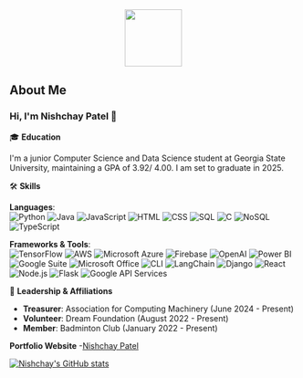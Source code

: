 <div id="header" align="center">
  <img src="https://media.giphy.com/media/M9gbBd9nbDrOTu1Mqx/giphy.gif" width="100"/>
</div>

## About Me

### Hi, I'm Nishchay Patel 👋

🎓 **Education**  

I'm a junior Computer Science and Data Science student at Georgia State University, maintaining a GPA of 3.92/ 4.00. I am set to graduate in 2025.

🛠️ **Skills**  

**Languages**:  
![Python](https://img.shields.io/badge/-Python-3776AB?style=flat&logo=python&logoColor=white)
![Java](https://img.shields.io/badge/-Java-007396?style=flat&logo=java&logoColor=white)
![JavaScript](https://img.shields.io/badge/-JavaScript-F7DF1E?style=flat&logo=javascript&logoColor=black)
![HTML](https://img.shields.io/badge/-HTML5-E34F26?style=flat&logo=html5&logoColor=white)
![CSS](https://img.shields.io/badge/-CSS3-1572B6?style=flat&logo=css3&logoColor=white)
![SQL](https://img.shields.io/badge/-SQL-4479A1?style=flat&logo=postgresql&logoColor=white)
![C](https://img.shields.io/badge/-C-A8B9CC?style=flat&logo=c&logoColor=white)
![NoSQL](https://img.shields.io/badge/-NoSQL-4DB33D?style=flat&logo=mongodb&logoColor=white)
![TypeScript](https://img.shields.io/badge/-TypeScript-007ACC?style=flat&logo=typescript&logoColor=white)

**Frameworks & Tools**:  
![TensorFlow](https://img.shields.io/badge/-TensorFlow-FF6F00?style=flat&logo=tensorflow&logoColor=white)
![AWS](https://img.shields.io/badge/-AWS-232F3E?style=flat&logo=amazon-aws&logoColor=white)
![Microsoft Azure](https://img.shields.io/badge/-Microsoft%20Azure-0078D4?style=flat&logo=microsoft-azure&logoColor=white)
![Firebase](https://img.shields.io/badge/-Firebase-FFCA28?style=flat&logo=firebase&logoColor=black)
![OpenAI](https://img.shields.io/badge/-OpenAI-412991?style=flat&logo=openai&logoColor=white)
![Power BI](https://img.shields.io/badge/-Power%20BI-F2C811?style=flat&logo=power-bi&logoColor=black)
![Google Suite](https://img.shields.io/badge/-Google%20Suite-4285F4?style=flat&logo=google&logoColor=white)
![Microsoft Office](https://img.shields.io/badge/-Microsoft%20Office-D83B01?style=flat&logo=microsoft-office&logoColor=white)
![CLI](https://img.shields.io/badge/-CLI-555555?style=flat&logo=gnu-bash&logoColor=white)
![LangChain](https://img.shields.io/badge/-LangChain-FFD700?style=flat&logo=langchain&logoColor=black)
![Django](https://img.shields.io/badge/-Django-092E20?style=flat&logo=django&logoColor=white)
![React](https://img.shields.io/badge/-React-61DAFB?style=flat&logo=react&logoColor=black)
![Node.js](https://img.shields.io/badge/-Node.js-339933?style=flat&logo=node.js&logoColor=white)
![Flask](https://img.shields.io/badge/-Flask-000000?style=flat&logo=flask&logoColor=white)
![Google API Services](https://img.shields.io/badge/-Google%20API-4285F4?style=flat&logo=google&logoColor=white)


👥 **Leadership & Affiliations**  
- **Treasurer**: Association for Computing Machinery (June 2024 - Present)
- **Volunteer**: Dream Foundation (August 2022 - Present)
- **Member**: Badminton Club (January 2022 - Present)


**Portfolio Website**
-[Nishchay Patel](https://patelnishchay.vercel.app/)


[![Nishchay's GitHub stats](https://github-readme-stats.vercel.app/api?username=nishchaypat)](https://github.com/nishchaypat/github-readme-stats)

<!--**Nishchaypat/nishchaypat** is a ✨ _special_ ✨ repository because its `README.md` (this file) appears on your GitHub profile.

Here are some ideas to get you started:

- 🔭 I’m currently working on ...
- 🌱 I’m currently learning ...
- 👯 I’m looking to collaborate on ...
- 🤔 I’m looking for help with ...
- 💬 Ask me about ...
- 📫 How to reach me: ...
- 😄 Pronouns: ...
- ⚡ Fun fact: ...
-->
